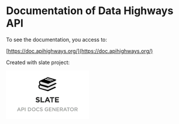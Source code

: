 # Documentation of Data Highways API

To see the documentation, you access to:

[https://doc.apihighways.org/](https://doc.apihighways.org/)

Created with slate project:

<a href="https://github.com/lord/slate" target="_blank"><img src="https://raw.githubusercontent.com/lord/img/master/logo-slate.png" alt="Slate: API Documentation Generator" width="226"></a>



